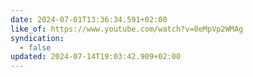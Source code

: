 ```yaml
---
date: 2024-07-01T13:36:34.591+02:00
like_of: https://www.youtube.com/watch?v=0eMpVp2WMAg
syndication:
  - false
updated: 2024-07-14T19:03:42.909+02:00
---
```

